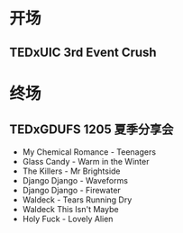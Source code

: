 # 开场 #

## TEDxUIC 3rd Event Crush ##

# 终场 #

## TEDxGDUFS 1205 夏季分享会 ##

  * My Chemical Romance - Teenagers
  * Glass Candy - Warm in the Winter
  * The Killers - Mr Brightside
  * Django Django - Waveforms
  * Django Django - Firewater
  * Waldeck - Tears Running Dry
  * Waldeck This Isn't Maybe
  * Holy Fuck - Lovely Alien